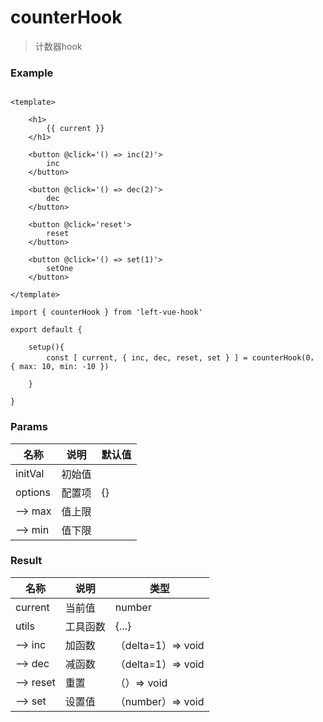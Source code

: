 # counterHook

> 计数器hook



### Example

```vue

<template>
	
	<h1>
        {{ current }}
    </h1>

	<button @click='() => inc(2)'>
        inc
    </button>
	
	<button @click='() => dec(2)'>
        dec
    </button>
		
	<button @click='reset'>
        reset
    </button>
	
	<button @click='() => set(1)'>
        setOne
    </button>

</template>

import { counterHook } from 'left-vue-hook'

export default {
	
	setup(){
		const [ current, { inc, dec, reset, set } ] = counterHook(0， { max: 10, min: -10 })		

	}

}

```





### Params

| 名称    | 说明   | 默认值 |
| ------- | ------ | ------ |
| initVal | 初始值 |        |
| options | 配置项 | {}     |
| --> max | 值上限 |        |
| --> min | 值下限 |        |



### Result

| 名称      | 说明     | 类型               |
| --------- | -------- | ------------------ |
| current   | 当前值   | number             |
| utils     | 工具函数 | {...}              |
| --> inc   | 加函数   | （delta=1）=> void |
| --> dec   | 减函数   | （delta=1）=> void |
| --> reset | 重置     | （）=> void        |
| --> set   | 设置值   | （number）=> void  |

